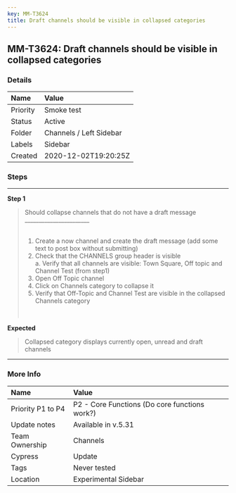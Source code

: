 ```yaml
---
key: MM-T3624
title: Draft channels should be visible in collapsed categories
---
```


## MM-T3624: Draft channels should be visible in collapsed categories

### Details

| Name     | Value                   |
| :------- | :---------------------- |
| Priority | Smoke test              |
| Status   | Active                  |
| Folder   | Channels / Left Sidebar |
| Labels   | Sidebar                 |
| Created  | 2020-12-02T19:20:25Z    |

### Steps

<hr/>

**Step 1**

> <article>Should collapse channels that do not have a draft message<br>_______________________<br><br><ol><li>Create a now channel and create the draft message (add some text to post box without submitting)</li><li>Check that the CHANNELS group header is visible<br>a. Verify that all channels are visible: Town Square, Off topic and Channel Test (from step1)</li><li>Open Off Topic channel</li><li>Click on Channels category to collapse it</li><li>Verify that Off-Topic and Channel Test are visible in the collapsed Channels category</li></ol><br></article>

**Expected**

> <article>Collapsed category displays currently open, unread and draft channels&nbsp;</article>

<hr/>

### More Info

| Name              | Value                                         |
| :---------------- | :-------------------------------------------- |
| Priority P1 to P4 | P2 - Core Functions (Do core functions work?) |
| Update notes      | Available in v.5.31                           |
| Team Ownership    | Channels                                      |
| Cypress           | Update                                        |
| Tags              | Never tested                                  |
| Location          | Experimental Sidebar                          |
